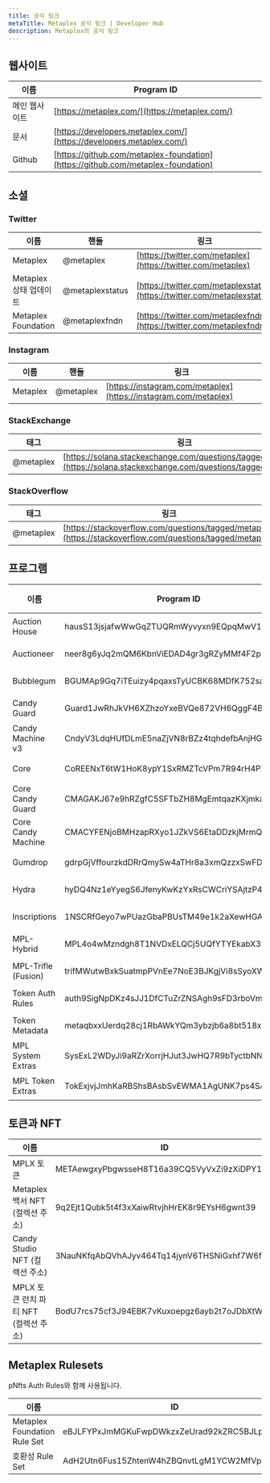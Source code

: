 ```yaml
---
title: 공식 링크
metaTitle: Metaplex 공식 링크 | Developer Hub
description: Metaplex의 공식 링크
---
```


## 웹사이트

| 이름          | Program ID                                                                       |
| ------------- | -------------------------------------------------------------------------------- |
| 메인 웹사이트  | [https://metaplex.com/](https://metaplex.com/)                                   |
| 문서 | [https://developers.metaplex.com/](https://developers.metaplex.com/)             |
| Github        | [https://github.com/metaplex-foundation](https://github.com/metaplex-foundation) |

## 소셜

### Twitter

| 이름                    | 핸들          | 링크                                                                     |
| ----------------------- | --------------- | ------------------------------------------------------------------------ |
| Metaplex                | @metaplex       | [https://twitter.com/metaplex](https://twitter.com/metaplex)             |
| Metaplex 상태 업데이트 | @metaplexstatus | [https://twitter.com/metaplexstatus](https://twitter.com/metaplexstatus) |
| Metaplex Foundation     | @metaplexfndn   | [https://twitter.com/metaplexfndn](https://twitter.com/metaplexfndn)     |

### Instagram

| 이름     | 핸들    | 링크                                                             |
| -------- | --------- | ---------------------------------------------------------------- |
| Metaplex | @metaplex | [https://instagram.com/metaplex](https://instagram.com/metaplex) |

### StackExchange

| 태그    | 링크                                                                                                                     |
| --------- | ------------------------------------------------------------------------------------------------------------------------ |
| @metaplex | [https://solana.stackexchange.com/questions/tagged/metaplex](https://solana.stackexchange.com/questions/tagged/metaplex) |

### StackOverflow

| 태그    | 링크                                                                                                       |
| --------- | ---------------------------------------------------------------------------------------------------------- |
| @metaplex | [https://stackoverflow.com/questions/tagged/metaplex](https://stackoverflow.com/questions/tagged/metaplex) |

## 프로그램

| 이름               | Program ID                                   | Github                                                                                                      | 문서 |
| ------------------ | -------------------------------------------- | ----------------------------------------------------------------------------------------------------------- | - |
| Auction House      | hausS13jsjafwWwGqZTUQRmWyvyxn9EQpqMwV1PBBmk  | [링크](https://github.com/metaplex-foundation/metaplex-program-library/tree/master/auction-house)           | [링크](/legacy-documentation/auction-house)
| Auctioneer         | neer8g6yJq2mQM6KbnViEDAD4gr3gRZyMMf4F2p3MEh  | [링크](https://github.com/metaplex-foundation/metaplex-program-library/tree/master/auctioneer)              | [링크](/legacy-documentation/auction-house/auctioneer)
| Bubblegum          | BGUMAp9Gq7iTEuizy4pqaxsTyUCBK68MDfK752saRPUY | [링크](https://github.com/metaplex-foundation/mpl-bubblegum)                                                | [링크](/bubblegum)
| Candy Guard        | Guard1JwRhJkVH6XZhzoYxeBVQe872VH6QggF4BWmS9g | [링크](https://github.com/metaplex-foundation/mpl-candy-machine/tree/main/programs/candy-guard)             | [링크](/candy-machine/guards)
| Candy Machine v3   | CndyV3LdqHUfDLmE5naZjVN8rBZz4tqhdefbAnjHG3JR | [링크](https://github.com/metaplex-foundation/mpl-candy-machine/tree/main/programs/candy-machine-core)      | [링크](/candy-machine)
| Core               | CoREENxT6tW1HoK8ypY1SxRMZTcVPm7R94rH4PZNhX7d | [링크](https://github.com/metaplex-foundation/mpl-core)                                                     | [링크](/core)
| Core Candy Guard   | CMAGAKJ67e9hRZgfC5SFTbZH8MgEmtqazKXjmkaJjWTJ | [링크](https://github.com/metaplex-foundation/mpl-core-candy-machine/tree/main/programs/candy-guard)        | [링크](/core-candy-machine/guards)
| Core Candy Machine | CMACYFENjoBMHzapRXyo1JZkVS6EtaDDzkjMrmQLvr4J | [링크](https://github.com/metaplex-foundation/mpl-core-candy-machine/tree/main/programs/candy-machine-core) | [링크](/core-candy-machine)
| Gumdrop            | gdrpGjVffourzkdDRrQmySw4aTHr8a3xmQzzxSwFD1a  | [링크](https://github.com/metaplex-foundation/gumdrop)                                                      | [링크](/legacy-documentation/gumdrop)
| Hydra              | hyDQ4Nz1eYyegS6JfenyKwKzYxRsCWCriYSAjtzP4Vg  | [링크](https://github.com/metaplex-foundation/mpl-hydra)                                                    | [링크](/hydra)
| Inscriptions       | 1NSCRfGeyo7wPUazGbaPBUsTM49e1k2aXewHGARfzSo  | [링크](https://github.com/metaplex-foundation/mpl-inscription)                                              | [링크](/inscription)
| MPL-Hybrid         | MPL4o4wMzndgh8T1NVDxELQCj5UQfYTYEkabX3wNKtb  | [링크](https://github.com/metaplex-foundation/mpl-inscription)                                              | [링크](/mpl-hybrid)
| MPL-Trifle (Fusion) | trifMWutwBxkSuatmpPVnEe7NoE3BJKgjVi8sSyoXWX | [링크](https://github.com/metaplex-foundation/mpl-trifle)                                                  | [링크](/fusion)
| Token Auth Rules   | auth9SigNpDKz4sJJ1DfCTuZrZNSAgh9sFD3rboVmgg  | [링크](https://github.com/metaplex-foundation/mpl-token-auth-rules)                                         | [링크](/token-auth-rules)
| Token Metadata     | metaqbxxUerdq28cj1RbAWkYQm3ybzjb6a8bt518x1s  | [링크](https://github.com/metaplex-foundation/mpl-token-metadata)                                           | [링크](/token-metadata)
| MPL System Extras  | SysExL2WDyJi9aRZrXorrjHJut3JwHQ7R9bTyctbNNG  | [링크](https://github.com/metaplex-foundation/mpl-toolbox)                                                  | [링크](/umi/toolbox)
| MPL Token Extras   | TokExjvjJmhKaRBShsBAsbSvEWMA1AgUNK7ps4SAc2p  | [링크](https://github.com/metaplex-foundation/mpl-toolbox)                                                  | [링크](/umi/toolbox)

## 토큰과 NFT

| 이름                                             | ID                                           |
| ------------------------------------------------ | -------------------------------------------- |
| MPLX 토큰                                       | METAewgxyPbgwsseH8T16a39CQ5VyVxZi9zXiDPY18m  |
| Metaplex 백서 NFT (컬렉션 주소)     | 9q2Ejt1Qubk5t4f3xXaiwRtvjhHrEK8r9EYsH6gwnt39 |
| Candy Studio NFT (컬렉션 주소)            | 3NauNKfqAbQVhAJyv464Tq14jynV6THSNiGxhf7W6fP9 |
| MPLX 토큰 런치 파티 NFT (컬렉션 주소) | BodU7rcs75cf3J94EBK7vKuxoepgz6ayb2t7oJDbXtWX |

## Metaplex Rulesets

pNfts Auth Rules와 함께 사용됩니다.

| 이름                         | ID                                           |
| ---------------------------- | -------------------------------------------- |
| Metaplex Foundation Rule Set | eBJLFYPxJmMGKuFwpDWkzxZeUrad92kZRC5BJLpzyT9  |
| 호환성 Rule Set       | AdH2Utn6Fus15ZhtenW4hZBQnvtLgM1YCW2MfVp7pYS5 |
